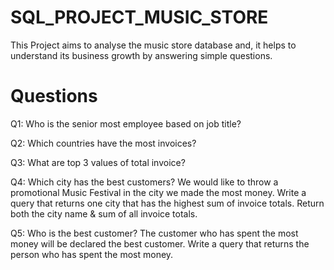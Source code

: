 # SQL_PROJECT_MUSIC_STORE
This Project aims to analyse the music store database and, it helps to understand its business growth by answering simple questions.

# Questions

Q1: Who is the senior most employee based on job title?

Q2: Which countries have the most invoices?

Q3: What are top 3 values of total invoice?

Q4: Which city has the best customers? We would like to throw a promotional Music Festival in the city we made the most money. Write a query that returns one city that has the highest sum of invoice totals. Return both the city name & sum of all invoice totals.

Q5: Who is the best customer? The customer who has spent the most money will be declared the best customer. Write a query that returns the person who has spent the most money.

